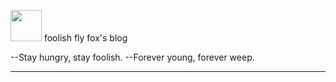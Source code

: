 <image src="../assets/logo_min.png" style="width:50px"> <span id="maste_title">foolish fly fox's blog<span> 

<span class=vice_title>--Stay hungry, stay foolish.<span>
<span class="vice_title">--Forever young, forever weep.<span>
<hr class=title_separator>
<br>

